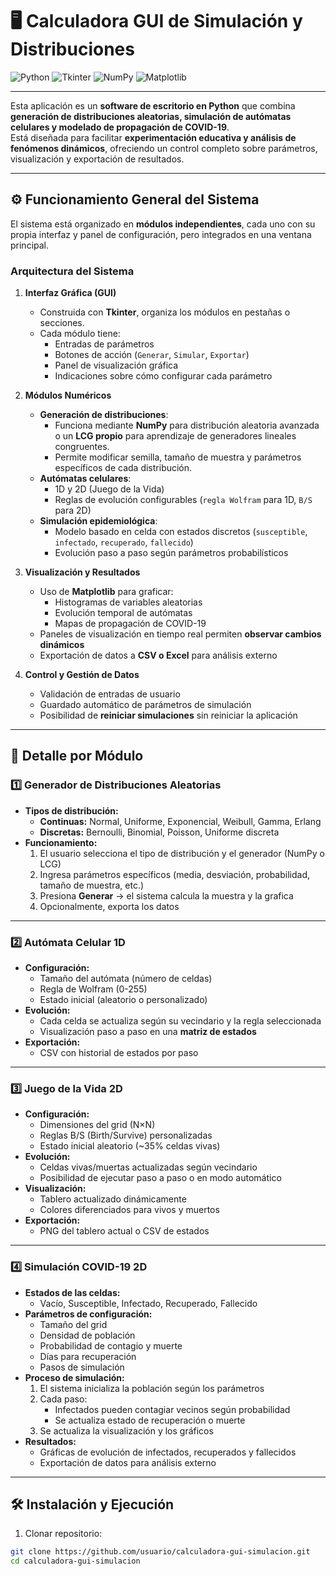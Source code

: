 # 🖥️ Calculadora GUI de Simulación y Distribuciones

![Python](https://img.shields.io/badge/Python-3.8%2B-blue?logo=python&style=for-the-badge)
![Tkinter](https://img.shields.io/badge/Tkinter-GUI-orange?style=for-the-badge)
![NumPy](https://img.shields.io/badge/NumPy-Numerics-brightgreen?style=for-the-badge)
![Matplotlib](https://img.shields.io/badge/Matplotlib-Plotting-red?style=for-the-badge)

---

Esta aplicación es un **software de escritorio en Python** que combina **generación de distribuciones aleatorias, simulación de autómatas celulares y modelado de propagación de COVID-19**.  
Está diseñada para facilitar **experimentación educativa y análisis de fenómenos dinámicos**, ofreciendo un control completo sobre parámetros, visualización y exportación de resultados.

---

## ⚙️ Funcionamiento General del Sistema

El sistema está organizado en **módulos independientes**, cada uno con su propia interfaz y panel de configuración, pero integrados en una ventana principal.  

### Arquitectura del Sistema

1. **Interfaz Gráfica (GUI)**
   - Construida con **Tkinter**, organiza los módulos en pestañas o secciones.
   - Cada módulo tiene:
     - Entradas de parámetros
     - Botones de acción (`Generar`, `Simular`, `Exportar`)
     - Panel de visualización gráfica
     - Indicaciones sobre cómo configurar cada parámetro

2. **Módulos Numéricos**
   - **Generación de distribuciones**:
     - Funciona mediante **NumPy** para distribución aleatoria avanzada o un **LCG propio** para aprendizaje de generadores lineales congruentes.
     - Permite modificar semilla, tamaño de muestra y parámetros específicos de cada distribución.
   - **Autómatas celulares**:
     - 1D y 2D (Juego de la Vida)
     - Reglas de evolución configurables (`regla Wolfram` para 1D, `B/S` para 2D)
   - **Simulación epidemiológica**:
     - Modelo basado en celda con estados discretos (`susceptible`, `infectado`, `recuperado`, `fallecido`)
     - Evolución paso a paso según parámetros probabilísticos

3. **Visualización y Resultados**
   - Uso de **Matplotlib** para graficar:
     - Histogramas de variables aleatorias
     - Evolución temporal de autómatas
     - Mapas de propagación de COVID-19
   - Paneles de visualización en tiempo real permiten **observar cambios dinámicos**
   - Exportación de datos a **CSV o Excel** para análisis externo

4. **Control y Gestión de Datos**
   - Validación de entradas de usuario
   - Guardado automático de parámetros de simulación
   - Posibilidad de **reiniciar simulaciones** sin reiniciar la aplicación

---

## 🔹 Detalle por Módulo

### 1️⃣ Generador de Distribuciones Aleatorias

- **Tipos de distribución:**
  - **Continuas:** Normal, Uniforme, Exponencial, Weibull, Gamma, Erlang
  - **Discretas:** Bernoulli, Binomial, Poisson, Uniforme discreta
- **Funcionamiento:**
  1. El usuario selecciona el tipo de distribución y el generador (NumPy o LCG)
  2. Ingresa parámetros específicos (media, desviación, probabilidad, tamaño de muestra, etc.)
  3. Presiona **Generar** → el sistema calcula la muestra y la grafica
  4. Opcionalmente, exporta los datos

---

### 2️⃣ Autómata Celular 1D

- **Configuración:**
  - Tamaño del autómata (número de celdas)
  - Regla de Wolfram (0-255)
  - Estado inicial (aleatorio o personalizado)
- **Evolución:**
  - Cada celda se actualiza según su vecindario y la regla seleccionada
  - Visualización paso a paso en una **matriz de estados**
- **Exportación:**
  - CSV con historial de estados por paso

---

### 3️⃣ Juego de la Vida 2D

- **Configuración:**
  - Dimensiones del grid (N×N)
  - Reglas B/S (Birth/Survive) personalizadas
  - Estado inicial aleatorio (~35% celdas vivas)
- **Evolución:**
  - Celdas vivas/muertas actualizadas según vecindario
  - Posibilidad de ejecutar paso a paso o en modo automático
- **Visualización:**
  - Tablero actualizado dinámicamente
  - Colores diferenciados para vivos y muertos
- **Exportación:**
  - PNG del tablero actual o CSV de estados

---

### 4️⃣ Simulación COVID-19 2D

- **Estados de las celdas:**
  - Vacío, Susceptible, Infectado, Recuperado, Fallecido
- **Parámetros de configuración:**
  - Tamaño del grid
  - Densidad de población
  - Probabilidad de contagio y muerte
  - Días para recuperación
  - Pasos de simulación
- **Proceso de simulación:**
  1. El sistema inicializa la población según los parámetros
  2. Cada paso:
     - Infectados pueden contagiar vecinos según probabilidad
     - Se actualiza estado de recuperación o muerte
  3. Se actualiza la visualización y los gráficos
- **Resultados:**
  - Gráficas de evolución de infectados, recuperados y fallecidos
  - Exportación de datos para análisis externo

---

## 🛠️ Instalación y Ejecución

1. Clonar repositorio:

```bash
git clone https://github.com/usuario/calculadora-gui-simulacion.git
cd calculadora-gui-simulacion
